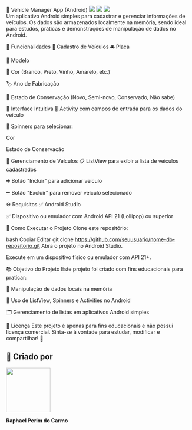 🚗 Vehicle Manager App (Android)
<img src="https://img.shields.io/badge/Plataforma-Android-brightgreen?style=for-the-badge&logo=android"> <img src="https://img.shields.io/badge/Status-Concluído-blue?style=for-the-badge"> <img src="https://img.shields.io/badge/Linguagem-Java-orange?style=for-the-badge&logo=java"> <br>
Um aplicativo Android simples para cadastrar e gerenciar informações de veículos.
Os dados são armazenados localmente na memória, sendo ideal para estudos, práticas e demonstrações de manipulação de dados no Android.

📱 Funcionalidades
🔹 Cadastro de Veículos
🚘 Placa

🚗 Modelo

🎨 Cor (Branco, Preto, Vinho, Amarelo, etc.)

🏷️ Ano de Fabricação

🔧 Estado de Conservação (Novo, Semi-novo, Conservado, Não sabe)

🔹 Interface Intuitiva
📝 Activity com campos de entrada para os dados do veículo

🔄 Spinners para selecionar:

Cor

Estado de Conservação

🔹 Gerenciamento de Veículos
📋 ListView para exibir a lista de veículos cadastrados

➕ Botão "Incluir" para adicionar veículo

➖ Botão "Excluir" para remover veículo selecionado

⚙️ Requisitos
✅ Android Studio

✅ Dispositivo ou emulador com Android API 21 (Lollipop) ou superior

🚀 Como Executar o Projeto
Clone este repositório:

bash
Copiar
Editar
git clone https://github.com/seuusuario/nome-do-repositorio.git
Abra o projeto no Android Studio.

Execute em um dispositivo físico ou emulador com API 21+.

📚 Objetivo do Projeto
Este projeto foi criado com fins educacionais para praticar:

💾 Manipulação de dados locais na memória

📑 Uso de ListView, Spinners e Activities no Android

🗂️ Gerenciamento de listas em aplicativos Android simples

📝 Licença
Este projeto é apenas para fins educacionais e não possui licença comercial.
Sinta-se à vontade para estudar, modificar e compartilhar! 🚀


## 👤 Criado por

<img src="https://raw.githubusercontent.com/github/explore/main/topics/dragon/dragon.png" width="120">

**Raphael Perim do Carmo**


